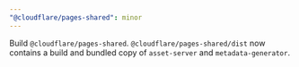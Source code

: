 ```yaml
---
"@cloudflare/pages-shared": minor
---
```


Build `@cloudflare/pages-shared`. `@cloudflare/pages-shared/dist` now contains a build and bundled copy of `asset-server` and `metadata-generator`.

